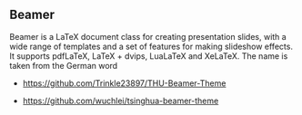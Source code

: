## Beamer

Beamer is a LaTeX document class for creating presentation slides, with a wide range of templates and a set of features for making slideshow effects. It
supports pdfLaTeX, LaTeX + dvips, LuaLaTeX and XeLaTeX. The name is taken from the German word

- https://github.com/Trinkle23897/THU-Beamer-Theme

- https://github.com/wuchlei/tsinghua-beamer-theme
